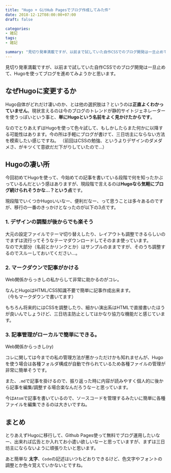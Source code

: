 ```yaml
---
title: "Hugo + GitHub Pagesでブログ作成してみた件"
date: 2018-12-12T08:00:00+07:00
draft: false

categories:
- 雑記
tags:
- 雑記

summary: "見切り発車満載ですが、以前まで試していた自作CSSでのブログ開発は一旦止めて、Hugoを使ってブログを進めてみようかと思います。"
---
```


見切り発車満載ですが、以前まで試していた自作CSSでのブログ開発は一旦止めて、Hugoを使ってブログを進めてみようかと思います。

## なぜHugoに変更するか
Hugo自体がどれだけ凄いのか、とは他の選択肢は？というのは**正直よくわかっていません**。現状言えるのは今のブログのトレンドが静的サイトジェネレーターを使うっぽいという事と、**単にHugoという名前をよく見かけたからです**。

なのでとりあえずはHugoを使って色々試して、もしかしたらまた何かに以降する可能性はあります。今の所は手軽にブログが書けて、三日坊主にならない方法を模索したい感じですね。
（前回はCSSの勉強、というよりデザインのダメダメさ、がキツくて意欲だだ下がりしていたので…）

## Hugoの凄い所
今回初めてHugoを使って、今始めての記事を書いている段階で何を知ったかぶっているんだという感はありますが、現段階で言えるのは**Hugoなら気軽にブログ続けられそうかな…？という点**です。

現段階でいくつかHugoいいなー、便利だなー、って思うことは多々あるのですが、移行の一番のきっかけとなったのが以下の3点です。

### 1. デザインの調整が後からでも楽そう
大元の設定ファイルでテーマ切り替えしたり、レイアウトも調整できるらしいのでまずは流行ってそうなテーマダウンロードしてそのまま使っています。<br>
なので大部分（名前とかリンクとか）はサンプルのままですが、そのうち調整するのでスルーしておいてください…。

### 2. マークダウンで記事がかける
Web関係からっきしの私からして非常に助かるのがコレ。

なんとHugoはHTML/CSS知識不要で簡単に記事作成出来ます。  
（今もマークダウンで書いてます）

もちろん将来的にはCSSを調整したり、細かい演出系はHTMLで直接書いたほうが良いんでしょうけど、三日坊主防止としてはかなり協力な機能だと感じています。

### 3. 記事管理がローカルで簡単にできる。
Web関係からっきし(ry)

コレに関しては今までの私の管理方法が悪かっただけかも知れませんが、Hugoを使う場合は各種フォルダ構成が自動で作られているため各種ファイルの管理が非常に簡単そうです。

また、`.md`で記事を掛けるので、振り返った時に内容が読みやすく個人的に後から記事を編集/調整する場合楽なんだろうなーと思っています。

今は`Atom`で記事を書いているので、ソースコードを管理するみたいに簡単に各種ファイルを編集できるのは大きいですね。

## まとめ
とりあえずHugoに移行して、Github Pages使って無料でブログ運用したいなー、出来れば広告とか入れてお小遣い欲しいなーと思っていますが、まずは三日坊主にならないように頑張りたいと思います。

あと簡単な **太字**、`Code`の記述はいつもどおりできるけど、色文字やフォントの調整とか色々覚えていかないとですね。
